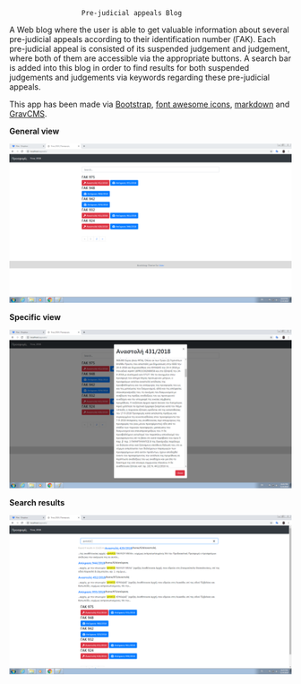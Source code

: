 					  Pre-judicial appeals Blog
										
A Web blog where the user is able to get valuable information about several pre-judicial appeals according to their identification number (ΓΑΚ). Each pre-judicial appeal is consisted of its suspended judgement and judgement, where both of them are accessible via the appropriate buttons. A search bar is added into this blog in order to find results for both suspended judgements and judgements via keywords regarding these pre-judicial appeals.

This app has been made via [Bootstrap](https://getbootstrap.com/), [font awesome icons](https://fontawesome.com/), [markdown](https://www.markdownguide.org/) and [GravCMS](https://getgrav.org/).

**General view**

![](img/img1.png)

**Specific view**

![](img/img2.png)

**Search results**

![](img/img3.png)

